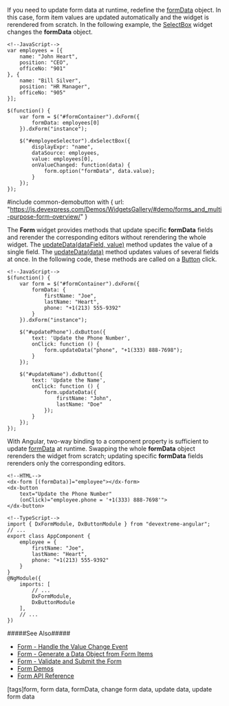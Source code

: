 If you need to update form data at runtime, redefine the [formData](/api-reference/10%20UI%20Widgets/dxForm/1%20Configuration/formData.md '/Documentation/ApiReference/UI_Widgets/dxForm/Configuration/#formData') object. In this case, form item values are updated automatically and the widget is rerendered from scratch. In the following example, the [SelectBox](/concepts/05%20Widgets/SelectBox/00%20Overview.md '/Documentation/Guide/Widgets/SelectBox/Overview/') widget changes the **formData** object.

    <!--JavaScript-->
    var employees = [{
        name: "John Heart",
        position: "CEO",
        officeNo: "901"
    }, {
        name: "Bill Silver",
        position: "HR Manager",
        officeNo: "905"
    }];

    $(function() {
        var form = $("#formContainer").dxForm({
            formData: employees[0]
        }).dxForm("instance");

        $("#employeeSelector").dxSelectBox({
            displayExpr: "name",
            dataSource: employees,
            value: employees[0],
            onValueChanged: function(data) {
                form.option("formData", data.value);
            }
        });
    });

#include common-demobutton with {
    url: "https://js.devexpress.com/Demos/WidgetsGallery/#demo/forms_and_multi-purpose-form-overview/"
}

The **Form** widget provides methods that update specific **formData** fields and rerender the corresponding editors without rerendering the whole widget. The [updateData(dataField, value)](/api-reference/10%20UI%20Widgets/dxForm/3%20Methods/updateData(dataField_value).md '/Documentation/ApiReference/UI_Widgets/dxForm/Methods/#updateDatadataField_value') method updates the value of a single field. The [updateData(data)](/api-reference/10%20UI%20Widgets/dxForm/3%20Methods/updateData(data).md '/Documentation/ApiReference/UI_Widgets/dxForm/Methods/#updateDatadata') method updates values of several fields at once. In the following code, these methods are called on a [Button](/concepts/05%20Widgets/Button/00%20Overview.md '/Documentation/Guide/Widgets/Button/Overview/') click.

    <!--JavaScript-->
    $(function() {
        var form = $("#formContainer").dxForm({
            formData: {
                firstName: "Joe",
                lastName: "Heart",
                phone: "+1(213) 555-9392"
            }
        }).dxForm("instance");

        $("#updatePhone").dxButton({
            text: 'Update the Phone Number',
            onClick: function () {
                form.updateData("phone", "+1(333) 888-7698");
            }
        });

        $("#updateName").dxButton({
            text: 'Update the Name',
            onClick: function () {
                form.updateData({
                    firstName: "John",
                    lastName: "Doe"
                });
            }
        });
    });

With Angular, two-way binding to a component property is sufficient to update [formData](/api-reference/10%20UI%20Widgets/dxForm/1%20Configuration/formData.md '/Documentation/ApiReference/UI_Widgets/dxForm/Configuration/#formData') at runtime. Swapping the whole **formData** object rerenders the widget from scratch; updating specific **formData** fields rerenders only the corresponding editors.

    <!--HTML-->
    <dx-form [(formData)]="employee"></dx-form>
    <dx-button
        text="Update the Phone Number"
        (onClick)="employee.phone = '+1(333) 888-7698'">
    </dx-button>

    <!--TypeScript-->
    import { DxFormModule, DxButtonModule } from "devextreme-angular";
    // ...
    export class AppComponent {
        employee = {
            firstName: "Joe",
            lastName: "Heart",
            phone: "+1(213) 555-9392"
        }
    }
    @NgModule({
        imports: [
            // ...
            DxFormModule,
            DxButtonModule
        ],
        // ...
    })

#####See Also#####
- [Form - Handle the Value Change Event](/concepts/05%20Widgets/Form/25%20Handle%20the%20Value%20Change%20Event.md '/Documentation/Guide/Widgets/Form/Handle_the_Value_Change_Event/')
- [Form - Generate a Data Object from Form Items](/concepts/05%20Widgets/Form/35%20Generate%20a%20Data%20Object%20from%20Form%20Items.md '/Documentation/Guide/Widgets/Form/Generate_a_Data_Object_from_Form_Items/')
- [Form - Validate and Submit the Form](/concepts/05%20Widgets/Form/40%20Validate%20and%20Submit%20the%20Form.md '/Documentation/Guide/Widgets/Form/Validate_and_Submit_the_Form/')
- [Form Demos](https://js.devexpress.com/Demos/WidgetsGallery/#demo/forms_and_multi-purpose-form-overview)
- [Form API Reference](/api-reference/10%20UI%20Widgets/dxForm '/Documentation/ApiReference/UI_Widgets/dxForm/')

[tags]form, form data, formData, change form data, update data, update form data